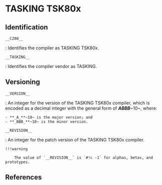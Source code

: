 # TASKING TSK80x

## Identification

`__CZ80__`

:   Identifies the compiler as TASKING TSK80x.

`__TASKING__`

:   Identifies the compiler vendor as TASKING.

## Versioning

`__VERSION__`

:   An integer for the version of the TASKING TSK80x compiler, which is encoded as a decimal integer with the general form of **_ABBB_**~10~, where:

    - **_A_**~10~ is the major version; and
    - **_BBB_**~10~ is the minor version.

`__REVISION__`

:   An integer for the patch version of the TASKING TSK80x compiler.

    !!!warning

        The value of `__REVISION__` is `#!c -1` for alphas, betas, and prototypes.

## References
